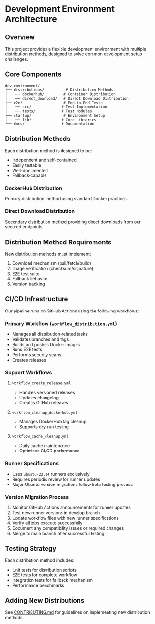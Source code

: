 # Development Environment Architecture

## Overview
This project provides a flexible development environment with multiple distribution methods, designed to solve common development setup challenges.

## Core Components
```
dev-environment/
├── distributions/          # Distribution Methods
│   ├── dockerhub/         # Container Distribution
│   └── direct_download/   # Direct Download Distribution
├── e2e/                   # End-to-End Tests
│   ├── src/              # Test Implementation
│   └── tests/            # Test Modules
├── startup/               # Environment Setup
│   └── lib/              # Core Libraries
└── docs/                 # Documentation
```

## Distribution Methods
Each distribution method is designed to be:
- Independent and self-contained
- Easily testable
- Well-documented
- Fallback-capable

### DockerHub Distribution
Primary distribution method using standard Docker practices.

### Direct Download Distribution
Secondary distribution method providing direct downloads from our secured endpoints.

## Distribution Method Requirements
New distribution methods must implement:
1. Download mechanism (pull/fetch/build)
2. Image verification (checksum/signature)
3. E2E test suite
4. Fallback behavior
5. Version tracking

## CI/CD Infrastructure
Our pipeline runs on GitHub Actions using the following workflows:

### Primary Workflow (`workflow_distribution.yml`)
- Manages all distribution-related tasks
- Validates branches and tags
- Builds and pushes Docker images
- Runs E2E tests
- Performs security scans
- Creates releases

### Support Workflows
1. `workflow_create_release.yml`
   - Handles versioned releases
   - Updates changelog
   - Creates GitHub releases

2. `workflow_cleanup_dockerhub.yml`
   - Manages DockerHub tag cleanup
   - Supports dry-run testing

3. `workflow_cache_cleanup.yml`
   - Daily cache maintenance
   - Optimizes CI/CD performance

### Runner Specifications
- Uses `ubuntu-22.04` runners exclusively
- Requires periodic review for runner updates
- Major Ubuntu version migrations follow beta testing process

### Version Migration Process
1. Monitor GitHub Actions announcements for runner updates
2. Test new runner versions in develop branch
3. Update workflow files with new runner specifications
4. Verify all jobs execute successfully
5. Document any compatibility issues or required changes
6. Merge to main branch after successful testing

## Testing Strategy
Each distribution method includes:
- Unit tests for distribution scripts
- E2E tests for complete workflow
- Integration tests for fallback mechanism
- Performance benchmarks

## Adding New Distributions
See [CONTRIBUTING.md](./CONTRIBUTING.md) for guidelines on implementing new distribution methods.